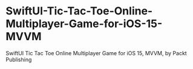


# SwiftUI-Tic-Tac-Toe-Online-Multiplayer-Game-for-iOS-15-MVVM
SwiftUI Tic Tac Toe Online Multiplayer Game for iOS 15, MVVM, by Packt Publishing

